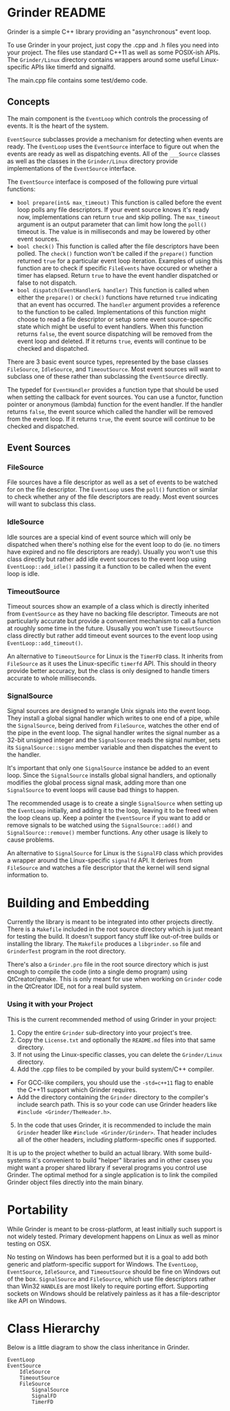 Grinder README
==============

Grinder is a simple C++ library providing an "asynchronous" event
loop.

To use Grinder in your project, just copy the .cpp and .h files you
need into your project. The files use standard C++11 as well as some
POSIX-ish APIs. The `Grinder/Linux` directory contains wrappers around
some useful Linux-specific APIs like timerfd and signalfd.

The main.cpp file contains some test/demo code.

Concepts
--------

The main component is the `EventLoop` which controls the processing of
events. It is the heart of the system.

`EventSource` subclasses provide a mechanism for detecting when events
are ready. The `EventLoop` uses the `EventSource` interface to figure
out when the events are ready as well as dispatching events. All of
the `___Source` classes as well as the classes in the `Grinder/Linux`
directory provide implementations of the `EventSource` interface.

The `EventSource` interface is composed of the following pure virtual 
functions:

- `bool prepare(int& max_timeout)`
  This function is called before the event loop polls any file descriptors.
  If your event source knows it's ready now, implementations can return
  `true` and skip polling. The `max_timeout` argument is an output
  parameter that can limit how long the `poll()` timeout is. The value
  is in milliseconds and may be lowered by other event sources.
- `bool check()`
  This function is called after the file descriptors have been polled.
  The `check()` function won't be called if the `prepare()` function
  returned `true` for a particular event loop iteration. Examples of
  using this function are to check if specific `FileEvents` have occured
  or whether a timer has elapsed. Return `true` to have the event handler
  dispatched or false to not dispatch.
- `bool dispatch(EventHandler& handler)`
  This function is called when either the `prepare()` or `check()`
  functions have returned `true` indicating that an event has occurred.
  The `handler` argument provides a reference to the function to be
  called. Implementations of this function might choose to read a file
  descriptor or setup some event source-specific state which might be
  useful to event handlers. When this function returns `false`, the
  event source dispatching will be removed from the event loop and
  deleted. If it returns `true`, events will continue to be checked and
  dispatched.

There are 3 basic event source types, represented by the base classes 
`FileSource`, `IdleSource`, and `TimeoutSource`. Most event sources 
will want to subclass one of these rather than subclassing the 
`EventSource` directly.

The typedef for `EventHandler` provides a function type that should be 
used when setting the callback for event sources. You can use a 
functor, function pointer or anonymous (lambda) function for the event 
handler. If the handler returns `false`, the event source which called 
the handler will be removed from the event loop. If it returns `true`, 
the event source will continue to be checked and dispatched.

Event Sources
-------------

### FileSource

File sources have a file descriptor as well as a set of events to be
watched for on the file descriptor. The `EventLoop` uses the `poll()`
function or similar to check whether any of the file descriptors are
ready. Most event sources will want to subclass this class.

### IdleSource

Idle sources are a special kind of event source which will only be
dispatched when there's nothing else for the event loop to do (ie. no
timers have expired and no file descriptors are ready). Usually you
won't use this class directly but rather add idle event sources to
the event loop using `EventLoop::add_idle()` passing it a function
to be called when the event loop is idle.

### TimeoutSource

Timeout sources show an example of a class which is directly inherited
from `EventSource` as they have no backing file descriptor. Timeouts
are not particularly accurate but provide a convenient mechanism to
call a function at roughly some time in the future. Ususally you won't
use `TimeoutSource` class directly but rather add timeout event sources
to the event loop using `EventLoop::add_timeout()`.

An alternative to `TimeoutSource` for Linux is the `TimerFD` class. It
inherits from `FileSource` as it uses the Linux-specific `timerfd` API.
This should in theory provide better accuracy, but the class is only
designed to handle timers accurate to whole milliseconds.

### SignalSource

Signal sources are designed to wrangle Unix signals into the event
loop. They install a global signal handler which writes to one end of
a pipe, while the `SignalSource`, being derived from `FileSource`,
watches the other end of the pipe in the event loop. The signal handler
writes the signal number as a 32-bit unsigned integer and the `SignalSource`
reads the signal number, sets its `SignalSource::signo` member variable
and then dispatches the event to the handler.

It's important that only one `SignalSource` instance be added to an
event loop. Since the `SignalSource` installs global signal handlers,
and optionally modifies the global process signal mask, adding more
than one `SignalSource` to event loops will cause bad things to happen.

The recommended usage is to create a single `SignalSource` when setting
up the `EventLoop` initially, and adding it to the loop, leaving it to
be freed when the loop cleans up. Keep a pointer the `EventSource` if
you want to add or remove signals to be watched using the
`SignalSource::add()` and `SignalSource::remove()` member functions.
Any other usage is likely to cause problems.

An alternative to `SignalSource` for Linux is the `SignalFD` class
which provides a wrapper around the Linux-specific `signalfd` API. It
derives from `FileSource` and watches a file descriptor that the kernel
will send signal information to.

Building and Embedding
======================

Currently the library is meant to be integrated into other projects
directly. There is a `Makefile` included in the root source directory
which is just meant for testing the build. It doesn't support fancy
stuff like out-of-tree builds or installing the library. The `Makefile`
produces a `libgrinder.so` file and `GrinderTest` program in the root
directory.

There's also a `Grinder.pro` file in the root source directory which is
just enough to compile the code (into a single demo program) using
QtCreator/qmake. This is only meant for use when working on `Grinder`
code in the QtCreator IDE, not for a real build system.

### Using it with your Project

This is the current recommended method of using Grinder in your project:

1. Copy the entire `Grinder` sub-directory into your project's tree.
2. Copy the `License.txt` and optionally the `README.md` files into
   that same directory.
3. If not using the Linux-specific classes, you can delete the
   `Grinder/Linux` directory.
4. Add the .cpp files to be compiled by your build system/C++ compiler.
  - For GCC-like compilers, you should use the `-std=c++11` flag to
    enable the C++11 support which Grinder requires.
  - Add the directory containing the `Grinder` directory to the compiler's
    include search path. This is so your code can use Grinder headers
    like `#include <Grinder/TheHeader.h>`.
5. In the code that uses Grinder, it is recommended to include the
   main `Grinder` header like `#include <Grinder/Grinder>`. That header
   includes all of the other headers, including platform-specific ones
   if supported.

It is up to the project whether to build an actual library. With some
build-systems it's convenient to build "helper" libraries and in other
cases you might want a proper shared library if several programs you
control use Grinder. The optimal method for a single application is to
link the compiled Grinder object files directly into the main binary.

Portability
===========

While Grinder is meant to be cross-platform, at least initially such
support is not widely tested. Primary development happens on Linux as
well as minor testing on OSX.

No testing on Windows has been performed but it is a goal to add both
generic and platform-specific support for Windows. The `EventLoop`,
`EventSource`, `IdleSource`, and `TimeoutSource` should be fine on
Windows out of the box. `SignalSource` and `FileSource`, which use file
descriptors rather than Win32 `HANDLE`s are most likely to require
porting effort. Supporting sockets on Windows should be relatively
painless as it has a file-descriptor like API on Windows.

Class Hierarchy
===============

Below is a little diagram to show the class inheritance in Grinder.

    EventLoop
    EventSource
        IdleSource
        TimeoutSource
        FileSource
            SignalSource
            SignalFD
            TimerFD
